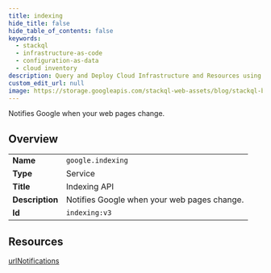 ```yaml
---
title: indexing
hide_title: false
hide_table_of_contents: false
keywords:
  - stackql
  - infrastructure-as-code
  - configuration-as-data
  - cloud inventory
description: Query and Deploy Cloud Infrastructure and Resources using SQL
custom_edit_url: null
image: https://storage.googleapis.com/stackql-web-assets/blog/stackql-blog-post-featured-image.png
---
```

Notifies Google when your web pages change.  
    

## Overview
<table><tbody>
<tr><td><b>Name</b></td><td><code>google.indexing</code></td></tr>
<tr><td><b>Type</b></td><td>Service</td></tr>
<tr><td><b>Title</b></td><td>Indexing API</td></tr>
<tr><td><b>Description</b></td><td>Notifies Google when your web pages change.</td></tr>
<tr><td><b>Id</b></td><td><code>indexing:v3</code></td></tr>
</tbody></table>

## Resources
<div class="row">
<div class="providerDocColumn">
<a href="/providers/google/indexing/urlNotifications/">urlNotifications</a><br />
</div>
<div class="providerDocColumn">
</div>
</div>
